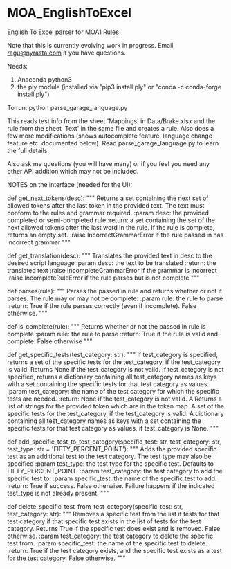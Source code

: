# MOA_EnglishToExcel

English To Excel parser for MOA1 Rules

Note that this is currently evolving work in progress. Email 
ragu@nyrasta.com if you have questions.

Needs: 

1.  Anaconda python3 
2.  the ply module (installed via "pip3 install ply" or "conda -c conda-forge install ply")


To run: 
python parse_garage_language.py

This reads test info from the sheet 'Mappings' in Data/Brake.xlsx and the rule from the sheet 'Text' in the same file and creates a rule. Also does a few more modifications (shows autocomplete feature, language change feature etc. documented below). Read parse_garage_language.py to learn the full details.

Also ask me questions (you will have many) or if you feel you need any other API addition which may not be included.

NOTES on the interface (needed for the UI):

def get_next_tokens(desc):
    """
    Returns a set containing the next set of allowed tokens after the last token in the provided 
    text. The text must conform to the rules and grammar required.
    :param desc: the provided completed or semi-completed rule
    :return: a set containing the set of the next allowed tokens after the last word in the rule.
    If the rule is complete, returns an empty set.
    :raise IncorrectGrammarError if the rule passed in has incorrect grammar
    """



def get_translation(desc):
    """
    Translates the provided text in desc to the desired script language
    :param desc: the text to be translated
    :return: the translated text
    :raise IncompleteGrammarError if the grammar is incorrect
    :raise IncompleteRuleError if the rule parses but is not complete
    """


def parses(rule):
    """
    Parses the passed in rule and returns whether or not it parses. The rule may or may not be complete.
    :param rule: the rule to parse
    :return: True if the rule parses correctly (even if incomplete). False otherwise.
    """



def is_complete(rule):
    """
    Returns whether or not the passed in rule is complete
    :param rule: the rule to parse
    :return: True if the rule is valid and complete. False otherwise
    """


def get_specific_tests(test_category: str):
    """
    If test_category is specified, returns a set of the specific tests for the test_category, if
    the test_category is valid. Returns None if the test_category is not valid.
    If test_category is not specified, returns a dictionary containing all test_category names
    as keys with a set containing the specific tests for that test category as values.
    :param test_category: the name of the test category for which the specific tests are needed.
    :return: None if the test_category is not valid. A
    Returns a list of strings for the provided token which are in the token map. A set of the specific tests for the test_category, if
    the test_category is valid. A dictionary containing all test_category names
    as keys with a set containing the specific tests for that test category as values, if test_category is None.
    """


def add_specific_test_to_test_category(specific_test: str,
                                       test_category: str,
                                       test_type: str = 'FIFTY_PERCENT_POINT'):
    """
    Adds the provided specific test as an additional test to the test category.
    The test type may also be specified
    :param test_type: the test type for the specific test. Defaults to FIFTY_PERCENT_POINT.
    :param test_category: the test category to add the specific test to.
    :param specific_test: the name of the specific test to add.
    :return: True if success. False otherwise. Failure happens if the indicated test_type is not already
    present.
    """



def delete_specific_test_from_test_category(specific_test: str,
                                            test_category: str):
    """
    Removes a specific test from the list if tests for that test category if that specific test exists in
    the list of tests for the test category.
    Returns True if the specific test does exist and is removed. False otherwise.
    :param test_category: the test category to delete the specific test from.
    :param specific_test: the name of the specific test to delete.
    :return: True if the test category exists, and the specific test exists as a test
    for the test category. False otherwise.
    """

